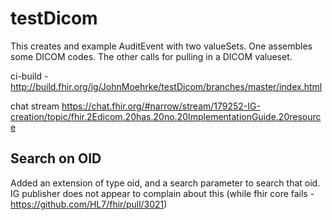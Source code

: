 # testDicom

This creates and example AuditEvent with two valueSets. One assembles some DICOM codes. The other calls for pulling in a DICOM valueset.

ci-build - http://build.fhir.org/ig/JohnMoehrke/testDicom/branches/master/index.html


chat stream https://chat.fhir.org/#narrow/stream/179252-IG-creation/topic/fhir.2Edicom.20has.20no.20ImplementationGuide.20resource

## Search on OID

Added an extension of type oid, and a search parameter to search that oid. IG publisher does not appear to complain about this (while fhir core fails - https://github.com/HL7/fhir/pull/3021)
